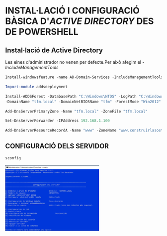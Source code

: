# INSTAL·LACIÓ I CONFIGURACIÓ BÀSICA D'*ACTIVE DIRECTORY* DES DE POWERSHELL

##  Instal·lació de Active Directory
Les eines d'administrador no venen per defecte.Per això afegim el *-IncludeManagementTools*

```powershell
Install-windowsfeature -name AD-Domain-Services -IncludeManagementTools
```

```powershell
Import-module addsdeployment
```
```powershell
Install-ADDSForest -DatabasePath "C:\Windows\NTDS" -LogPath "C:\Windows\NTDS" -SYSVOLPath "C:\Windows\SYSVOL" 
-DomainName "tfm.local" -DomainNetBIOSName "tfm" -ForestMode "Win2012" -InstallDNS:$true -NoRebootOnCompletion:$false -Force:$true
```

```powershell
Add-DnsServerPrimaryZone -Name "tfm.local" -ZoneFile "tfm.local"
```

```powershell
Set-DnsServerForwarder -IPAddress 192.168.1.100
```

```powershell
Add-DnsServerResourceRecordA -Name "www" -ZoneName "www.construirlasostenibilitat.net" -IPv4Address "192.168.1.1"
```
## CONFIGURACIÓ DELS SERVIDOR

```powershell
sconfig
```
<img width=60% src="../png/sconfig.png"></img>




